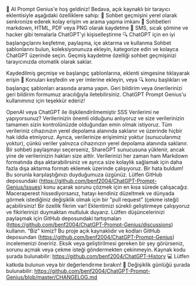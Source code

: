 🎉 AI Prompt Genius'e hoş geldiniz! Bedava, açık kaynaklı bir tarayıcı eklentisiyle aşağıdaki özelliklere sahip:
💾 Sohbet geçmişini yerel olarak senkronize ederek kolay erişim ve arama yapma imkanı
📄 Sohbetleri markdown, HTML, PDF veya PNG olarak kaydetme
🎨 SMS, sıcak şömine ve hacker gibi temalarla ChatGPT'yi kişiselleştirme
🔍 ChatGPT için en iyi başlangıçlarını keşfetme, paylaşma, içe aktarma ve kullanma
Sohbet şablonlarını bulun, koleksiyonunuza ekleyin, kategorize edin ve kolayca ChatGPT üzerinde seçin. Geçmiş kaydetme özelliği sohbet geçmişinizi tarayıcınızda otomatik olarak saklar.

Kaydedilmiş geçmişe ve başlangıç şablonlarına, eklenti simgesine tıklayarak erişin
🔖 Konuları keşfedin ve yer imlerine ekleyin, veya 🔍 konu başlıkları ve başlangıç şablonları arasında arama yapın. Geri bildirim veya önerilerinizi geri bildirim formumuz aracılığıyla iletebilirsiniz. ChatGPT Prompt Genius'u kullanımınız için teşekkür ederiz!

OpenAI veya ChatGPT ile ilişkilendirilmemiştir
SSS Verilerimi ne yapıyorsunuz? Verilerinizin önemli olduğunu anlıyoruz ve size verilerinizin tamamen sizin kontrolünüzde olduğundan emin olmak istiyoruz. Tüm verileriniz cihazınızın yerel depolama alanında saklanır ve üzerinde hiçbir hak iddia etmiyoruz. Ayrıca, verilerinize erişimimiz yoktur (sunucularımız yoktur), çünkü veriler yalnızca cihazınızın yerel depolama alanında saklanır. Bir sohbeti paylaşmayı seçerseniz, ShareGPT sunucusuna yüklenir, ancak yine de verilerinizin hakları size aittir. Verilerinizi her zaman ham Markdown formatında dışa aktarabilirsiniz ve ayrıca size kolaylık sağlamak için daha fazla dışa aktarma formatı eklemek üzerinde çalışıyoruz.
Bir hata buldum! Bu sorunla karşılaştığınızı duyduğumuza üzgünüz. Lütfen GitHub deposundaki (https://github.com/benf2004/ChatGPT-Prompt-Genius/issues) konu açarak sorunu çözmek için en kısa sürede çalışacağız. Maceraperest hissediyorsanız, hatayı kendiniz düzeltmek ve dünyada görmek istediğiniz değişiklik olmak için bir "pull request" (çekme isteği) açabilirsiniz!
Bir özellik fikrim var!
Eklentimizi sürekli geliştirmeye çalışıyoruz ve fikirlerinizi duymaktan mutluluk duyarız. Lütfen düşüncelerinizi paylaşmak için GitHub deposundaki tartışmaları (https://github.com/benf2004/ChatGPT-Prompt-Genius/discussions) kullanın.
"Biz" kimiz?
Bu proje açık kaynaklıdır ve kodları GitHub deposundan (https://github.com/benf2004/ChatGPT-Prompt-Genius) incelemenizi öneririz. Eksik veya geliştirilmesi gereken bir şey görürseniz, sorunu açmak veya çekme isteği göndermekten çekinmeyin.
Kaynak kodu şurada bulunabilir: https://github.com/benf2004/ChatGPT-History 💻 Lütfen katkıda bulunun veya bir değerlendirme bırakın! 🙏
Değişiklik günlüğü şurada bulunabilir: https://github.com/benf2004/ChatGPT-Prompt-Genius/blob/master/CHANGELOG.md